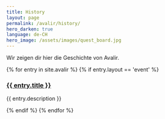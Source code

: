 ```yaml
---
title: History
layout: page
permalink: /avalir/history/
hero_darken: true
language: de-CH
hero_image: /assets/images/quest_board.jpg
---
```


Wir zeigen dir hier die Geschichte von Avalir.

{% for entry in site.avalir %}
{% if entry.layout == 'event' %}

<div class="timeline-event">
  <p><a href="{{ entry.url }}"><h3>{{ entry.title }}</h3></a></p>
  <p>{{ entry.description }}</p>
</div>
{% endif %}
{% endfor %}
